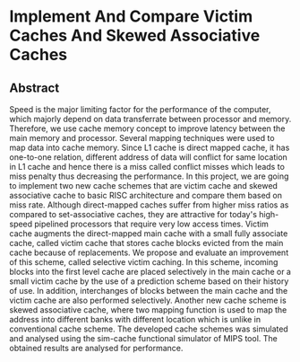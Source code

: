 # Implement And Compare Victim Caches And Skewed Associative Caches

## Abstract
Speed is the major limiting factor for the performance of the computer, which majorly depend on data transferrate between processor and memory. Therefore, we use cache memory concept to improve latency between the main memory and processor. Several mapping techniques were used to map data into cache memory. Since L1 cache is direct mapped cache, it has one-to-one relation, different address of data will conflict for same location in L1 cache and hence there is a miss called conflict misses which leads to miss penalty thus decreasing the performance. In this project, we are going to implement two new cache schemes that are victim cache and skewed associative cache to basic RISC architecture and compare them based on miss rate. Although direct-mapped caches suffer from higher miss ratios as compared to set-associative caches, they are attractive for today's high-speed pipelined processors that require very low access times. Victim cache augments the direct-mapped main cache with a small fully associate cache, called victim cache that stores cache blocks evicted from the main cache because of replacements. We propose and evaluate an improvement of this scheme, called selective victim caching. In this scheme, incoming blocks into the first level cache are placed selectively in the main cache or a small victim cache by the use of a prediction scheme based on their history of use. In addition, interchanges of blocks between the main cache and the victim cache are also performed selectively. Another new cache scheme is skewed associative cache, where two mapping function is used to map the address into different banks with different location which is unlike in conventional cache scheme. The developed cache schemes was simulated and analysed using the sim-cache functional simulator of MIPS tool. The obtained results are analysed for performance. 